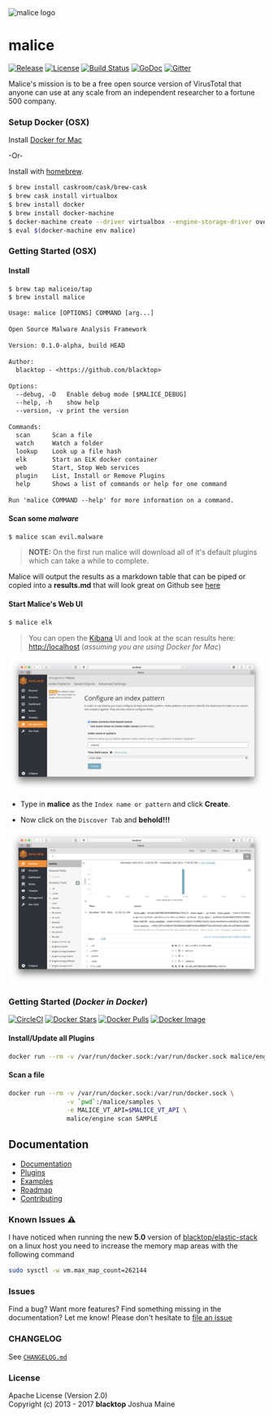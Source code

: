 ![malice logo](https://raw.githubusercontent.com/maliceio/malice/master/docs/images/logo/malice.png)

malice
======

[![Release](https://img.shields.io/github/release/maliceio/malice.svg)](https://github.com/gmaliceio/malice/releases/latest) [![License](https://img.shields.io/badge/licence-Apache%202.0-blue.svg)](LICENSE) [![Build Status](https://travis-ci.org/maliceio/malice.svg?branch=master)](https://travis-ci.org/maliceio/malice) [![GoDoc](https://godoc.org/github.com/maliceio/malice?status.svg)](https://godoc.org/github.com/maliceio/malice) [![Gitter](https://badges.gitter.im/maliceio/malice.svg)](https://gitter.im/maliceio/malice)

Malice's mission is to be a free open source version of VirusTotal that anyone can use at any scale from an independent researcher to a fortune 500 company.

### Setup Docker (OSX)

Install [Docker for Mac](https://docs.docker.com/docker-for-mac/)

-Or-

Install with [homebrew](http://brew.sh).

```bash
$ brew install caskroom/cask/brew-cask
$ brew cask install virtualbox
$ brew install docker
$ brew install docker-machine
$ docker-machine create --driver virtualbox --engine-storage-driver overlay malice
$ eval $(docker-machine env malice)
```

### Getting Started (OSX)

#### Install

```bash
$ brew tap maliceio/tap
$ brew install malice
```

```
Usage: malice [OPTIONS] COMMAND [arg...]

Open Source Malware Analysis Framework

Version: 0.1.0-alpha, build HEAD

Author:
  blacktop - <https://github.com/blacktop>

Options:
  --debug, -D  	Enable debug mode [$MALICE_DEBUG]
  --help, -h   	show help
  --version, -v	print the version

Commands:
  scan		Scan a file
  watch		Watch a folder
  lookup	Look up a file hash
  elk		Start an ELK docker container
  web		Start, Stop Web services
  plugin	List, Install or Remove Plugins
  help		Shows a list of commands or help for one command

Run 'malice COMMAND --help' for more information on a command.
```

#### Scan some *malware*

```bash
$ malice scan evil.malware
```

> **NOTE:** On the first run malice will download all of it's default plugins which can take a while to complete.

Malice will output the results as a markdown table that can be piped or copied into a **results.md** that will look great on Github see [here](docs/examples/scan.md)

#### Start Malice's Web UI

```bash
$ malice elk
```

> You can open the [Kibana](https://www.elastic.co/products/kibana) UI and look at the scan results here: [http://localhost](http://localhost) (*assuming you are using Docker for Mac*\)

![kibana-setup](docs/images/kibana-setup.png)

-	Type in **malice** as the `Index name or pattern` and click **Create**.

-	Now click on the `Discover Tab` and **behold!!!**

![kibana-scan](docs/images/kibana-scan.png)

### Getting Started (*Docker in Docker*\)

[![CircleCI](https://circleci.com/gh/maliceio/malice.png?style=shield)](https://circleci.com/gh/maliceio/malice) [![Docker Stars](https://img.shields.io/docker/stars/malice/engine.svg)](https://hub.docker.com/r/malice/engine/) [![Docker Pulls](https://img.shields.io/docker/pulls/malice/engine.svg)](https://hub.docker.com/r/malice/engine/) [![Docker Image](https://img.shields.io/badge/docker%20image-37.04%20MB-blue.svg)](https://hub.docker.com/r/malice/engine/)

#### Install/Update all Plugins

```bash
docker run --rm -v /var/run/docker.sock:/var/run/docker.sock malice/engine plugin update --all
```

#### Scan a file

```bash
docker run --rm -v /var/run/docker.sock:/var/run/docker.sock \
                -v `pwd`:/malice/samples \
                -e MALICE_VT_API=$MALICE_VT_API \
                malice/engine scan SAMPLE
```

Documentation
-------------

-	[Documentation](docs)
-	[Plugins](docs/plugins)
-	[Examples](docs/examples)
-	[Roadmap](docs/roadmap)
-	[Contributing](CONTRIBUTING.md)

### Known Issues :warning:

I have noticed when running the new **5.0** version of [blacktop/elastic-stack](https://github.com/blacktop/docker-elastic-stack) on a linux host you need to increase the memory map areas with the following command

```bash
sudo sysctl -w vm.max_map_count=262144
```

### Issues

Find a bug? Want more features? Find something missing in the documentation? Let me know! Please don't hesitate to [file an issue](https://github.com/maliceio/malice/issues/new)

### CHANGELOG

See [`CHANGELOG.md`](https://github.com/maliceio/malice/blob/master/CHANGELOG.md)

### License

Apache License (Version 2.0)  
Copyright (c) 2013 - 2017 **blacktop** Joshua Maine
